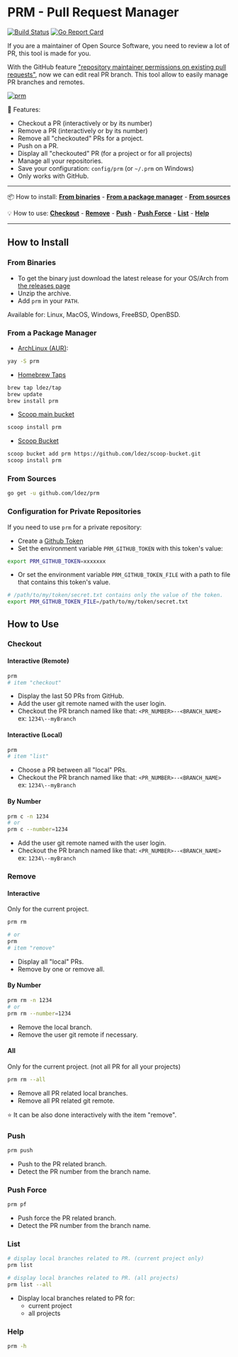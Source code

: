 # PRM - Pull Request Manager

[![Build Status](https://travis-ci.org/ldez/prm.svg?branch=master)](https://travis-ci.org/ldez/prm)
[![Go Report Card](https://goreportcard.com/badge/github.com/ldez/prm)](https://goreportcard.com/report/github.com/ldez/prm)


If you are a maintainer of Open Source Software, you need to review a lot of PR, this tool is made for you.

With the GitHub feature ["repository maintainer permissions on existing pull requests"](https://help.github.com/articles/allowing-changes-to-a-pull-request-branch-created-from-a-fork/), now we can edit real PR branch.
This tool allow to easily manage PR branches and remotes.

[![prm](https://asciinema.org/a/176222.png)](https://asciinema.org/a/176222)

:briefcase: Features:

* Checkout a PR (interactively or by its number)
* Remove a PR (interactively or by its number)
* Remove all "checkouted" PRs for a project.
* Push on a PR.
* Display all "checkouted" PR (for a project or for all projects)
* Manage all your repositories.
* Save your configuration: `config/prm` (or `~/.prm` on Windows)
* Only works with GitHub.

---

:package: How to install:
**[From binaries](#from-binaries)** -
**[From a package manager](#from-a-package-manager)** -
**[From sources](#from-sources)** 

:bulb: How to use:
**[Checkout](#checkout)** -
**[Remove](#remove)** -
**[Push](#push)** -
**[Push Force](#push-force)** -
**[List](#list)** -
**[Help](#help)**

---

## How to Install

### From Binaries

* To get the binary just download the latest release for your OS/Arch from [the releases page](https://github.com/ldez/prm/releases)
* Unzip the archive.
* Add `prm` in your `PATH`.

Available for: Linux, MacOS, Windows, FreeBSD, OpenBSD.

### From a Package Manager

- [ArchLinux (AUR)](https://aur.archlinux.org/packages/prm/):
```bash
yay -S prm
```

- [Homebrew Taps](https://github.com/ldez/homebrew-tap)
```bash
brew tap ldez/tap
brew update
brew install prm
```

- [Scoop main bucket](https://github.com/lukesampson/scoop)
```bash
scoop install prm
```

- [Scoop Bucket](https://github.com/ldez/scoop-bucket)
```bash
scoop bucket add prm https://github.com/ldez/scoop-bucket.git
scoop install prm
```

### From Sources

```bash
go get -u github.com/ldez/prm
```

### Configuration for Private Repositories

If you need to use `prm` for a private repository:

* Create a [Github Token](https://help.github.com/articles/creating-a-personal-access-token-for-the-command-line/)
* Set the environment variable `PRM_GITHUB_TOKEN` with this token's value:
```bash
export PRM_GITHUB_TOKEN=xxxxxxx
```
* Or set the environment variable `PRM_GITHUB_TOKEN_FILE` with a path to file that contains this token's value.
```bash
# /path/to/my/token/secret.txt contains only the value of the token.
export PRM_GITHUB_TOKEN_FILE=/path/to/my/token/secret.txt
```


## How to Use

### Checkout

#### Interactive (Remote)

```bash
prm
# item "checkout"
```

* Display the last 50 PRs from GitHub.
* Add the user git remote named with the user login.
* Checkout the PR branch named like that: `<PR_NUMBER>--<BRANCH_NAME>`
ex: `1234\--myBranch`

#### Interactive (Local)

```bash
prm
# item "list"
```

* Choose a PR between all "local" PRs.
* Checkout the PR branch named like that: `<PR_NUMBER>--<BRANCH_NAME>`
ex: `1234\--myBranch`

#### By Number

```bash
prm c -n 1234
# or
prm c --number=1234
```

* Add the user git remote named with the user login.
* Checkout the PR branch named like that: `<PR_NUMBER>--<BRANCH_NAME>`
ex: `1234\--myBranch`

### Remove

#### Interactive

Only for the current project.

```bash
prm rm

# or
prm
# item "remove"
```

* Display all "local" PRs.
* Remove by one or remove all.

#### By Number

```bash
prm rm -n 1234
# or
prm rm --number=1234
```

* Remove the local branch.
* Remove the user git remote if necessary.

#### All

Only for the current project. (not all PR for all your projects)

```bash
prm rm --all
```

* Remove all PR related local branches.
* Remove all PR related git remote.

:star: It can be also done interactively with the item "remove".

### Push

```bash
prm push
```

* Push to the PR related branch.
* Detect the PR number from the branch name.

### Push Force

```bash
prm pf
```

* Push force the PR related branch.
* Detect the PR number from the branch name.

### List

```bash
# display local branches related to PR. (current project only)
prm list

# display local branches related to PR. (all projects)
prm list --all
```

* Display local branches related to PR for:
  * current project
  * all projects

### Help

```bash
prm -h
```
